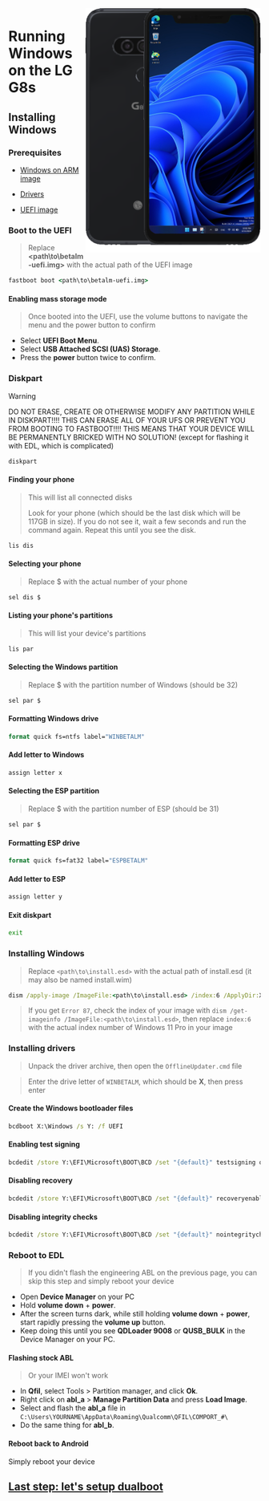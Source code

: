 <img align="right" src="https://github.com/n00b69/woa-betalm/blob/main/betalm.png" width="350" alt="Windows 11 running on betalm">

# Running Windows on the LG G8s

## Installing Windows

### Prerequisites
- [Windows on ARM image](https://worproject.com/esd)
  
- [Drivers](https://github.com/n00b69/woa-betalm/releases/tag/Drivers)

- [UEFI image](https://github.com/n00b69/woa-betalm/releases/tag/UEFI)

### Boot to the UEFI
> Replace **<path\to\betalm-uefi.img>** with the actual path of the UEFI image
```cmd
fastboot boot <path\to\betalm-uefi.img>
```

#### Enabling mass storage mode
> Once booted into the UEFI, use the volume buttons to navigate the menu and the power button to confirm
- Select **UEFI Boot Menu**.
- Select **USB Attached SCSI (UAS) Storage**.
- Press the **power** button twice to confirm.

### Diskpart
> [!WARNING]
> DO NOT ERASE, CREATE OR OTHERWISE MODIFY ANY PARTITION WHILE IN DISKPART!!!! THIS CAN ERASE ALL OF YOUR UFS OR PREVENT YOU FROM BOOTING TO FASTBOOT!!!! THIS MEANS THAT YOUR DEVICE WILL BE PERMANENTLY BRICKED WITH NO SOLUTION! (except for flashing it with EDL, which is complicated)
```cmd
diskpart
```

#### Finding your phone
> This will list all connected disks
>
> Look for your phone (which should be the last disk which will be 117GB in size). If you do not see it, wait a few seconds and run the command again. Repeat this until you see the disk.
```cmd
lis dis
```

#### Selecting your phone
> Replace $ with the actual number of your phone
```cmd
sel dis $
```

#### Listing your phone's partitions
> This will list your device's partitions
```cmd
lis par
```

#### Selecting the Windows partition
> Replace $ with the partition number of Windows (should be 32)
```cmd
sel par $
```

#### Formatting Windows drive
```cmd
format quick fs=ntfs label="WINBETALM"
```

#### Add letter to Windows
```cmd
assign letter x
```

#### Selecting the ESP partition
> Replace $ with the partition number of ESP (should be 31)
```cmd
sel par $
```

#### Formatting ESP drive
```cmd
format quick fs=fat32 label="ESPBETALM"
```

#### Add letter to ESP
```cmd
assign letter y
```

#### Exit diskpart
```cmd
exit
```

### Installing Windows
> Replace `<path\to\install.esd>` with the actual path of install.esd (it may also be named install.wim)

```cmd
dism /apply-image /ImageFile:<path\to\install.esd> /index:6 /ApplyDir:X:\
```

> If you get `Error 87`, check the index of your image with `dism /get-imageinfo /ImageFile:<path\to\install.esd>`, then replace `index:6` with the actual index number of Windows 11 Pro in your image

### Installing drivers
> Unpack the driver archive, then open the `OfflineUpdater.cmd` file

> Enter the drive letter of `WINBETALM`, which should be **X**, then press enter
  
#### Create the Windows bootloader files
```cmd
bcdboot X:\Windows /s Y: /f UEFI
```

#### Enabling test signing
```cmd
bcdedit /store Y:\EFI\Microsoft\BOOT\BCD /set "{default}" testsigning on
```

#### Disabling recovery
```cmd
bcdedit /store Y:\EFI\Microsoft\BOOT\BCD /set "{default}" recoveryenabled no
```

#### Disabling integrity checks
```cmd
bcdedit /store Y:\EFI\Microsoft\BOOT\BCD /set "{default}" nointegritychecks on
```

### Reboot to EDL
> If you didn't flash the engineering ABL on the previous page, you can skip this step and simply reboot your device
- Open **Device Manager** on your PC
- Hold **volume down** + **power**.
- After the screen turns dark, while still holding **volume down** + **power**, start rapidly pressing the **volume up** button.
- Keep doing this until you see **QDLoader 9008** or **QUSB_BULK** in the Device Manager on your PC.

#### Flashing stock ABL
> Or your IMEI won't work
- In **Qfil**, select Tools > Partition manager, and click **Ok**.
- Right click on **abl_a** > **Manage Partition Data** and press **Load Image**.
- Select and flash the **abl_a** file in `C:\Users\YOURNAME\AppData\Roaming\Qualcomm\QFIL\COMPORT_#\`
- Do the same thing for **abl_b**.

#### Reboot back to Android
Simply reboot your device

## [Last step: let's setup dualboot](dualboot.md)























